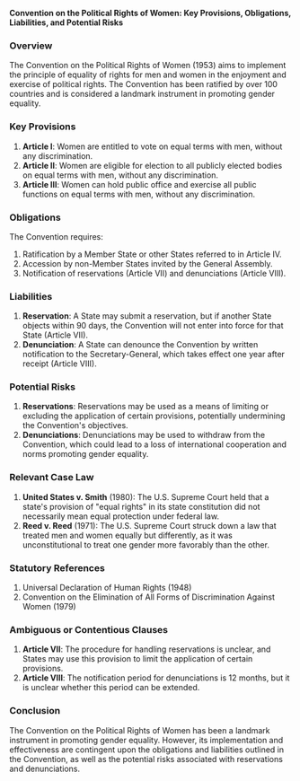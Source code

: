 **Convention on the Political Rights of Women: Key Provisions, Obligations, Liabilities, and Potential Risks**

### Overview
The Convention on the Political Rights of Women (1953) aims to implement the principle of equality of rights for men and women in the enjoyment and exercise of political rights. The Convention has been ratified by over 100 countries and is considered a landmark instrument in promoting gender equality.

### Key Provisions

1. **Article I**: Women are entitled to vote on equal terms with men, without any discrimination.
2. **Article II**: Women are eligible for election to all publicly elected bodies on equal terms with men, without any discrimination.
3. **Article III**: Women can hold public office and exercise all public functions on equal terms with men, without any discrimination.

### Obligations
The Convention requires:

1. Ratification by a Member State or other States referred to in Article IV.
2. Accession by non-Member States invited by the General Assembly.
3. Notification of reservations (Article VII) and denunciations (Article VIII).

### Liabilities

1. **Reservation**: A State may submit a reservation, but if another State objects within 90 days, the Convention will not enter into force for that State (Article VII).
2. **Denunciation**: A State can denounce the Convention by written notification to the Secretary-General, which takes effect one year after receipt (Article VIII).

### Potential Risks

1. **Reservations**: Reservations may be used as a means of limiting or excluding the application of certain provisions, potentially undermining the Convention's objectives.
2. **Denunciations**: Denunciations may be used to withdraw from the Convention, which could lead to a loss of international cooperation and norms promoting gender equality.

### Relevant Case Law

1. **United States v. Smith** (1980): The U.S. Supreme Court held that a state's provision of "equal rights" in its state constitution did not necessarily mean equal protection under federal law.
2. **Reed v. Reed** (1971): The U.S. Supreme Court struck down a law that treated men and women equally but differently, as it was unconstitutional to treat one gender more favorably than the other.

### Statutory References

1. Universal Declaration of Human Rights (1948)
2. Convention on the Elimination of All Forms of Discrimination Against Women (1979)

### Ambiguous or Contentious Clauses

1. **Article VII**: The procedure for handling reservations is unclear, and States may use this provision to limit the application of certain provisions.
2. **Article VIII**: The notification period for denunciations is 12 months, but it is unclear whether this period can be extended.

### Conclusion
The Convention on the Political Rights of Women has been a landmark instrument in promoting gender equality. However, its implementation and effectiveness are contingent upon the obligations and liabilities outlined in the Convention, as well as the potential risks associated with reservations and denunciations.